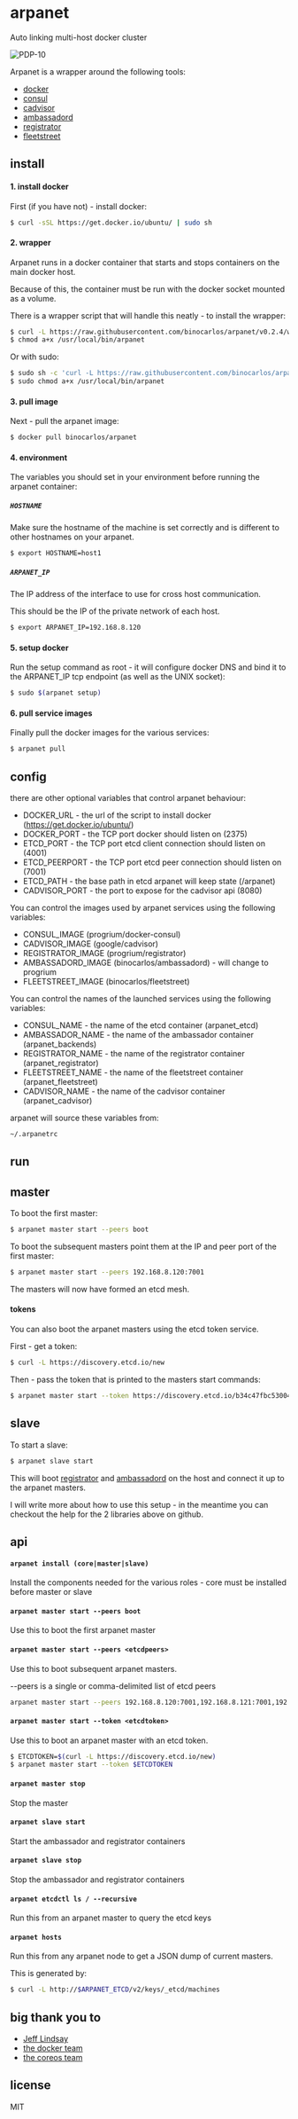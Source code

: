 arpanet
=======

Auto linking multi-host docker cluster

![PDP-10](https://github.com/binocarlos/arpanet/raw/master/pdp-10.jpg)

Arpanet is a wrapper around the following tools:

 * [docker](https://github.com/docker/docker)
 * [consul](https://github.com/hashicorp/consul)
 * [cadvisor](https://github.com/google/cadvisor)
 * [ambassadord](https://github.com/progrium/ambassadord)
 * [registrator](https://github.com/progrium/registrator)
 * [fleetstreet](https://github.com/binocarlos/fleetstreet)

## install

#### 1. install docker

First (if you have not) - install docker:

```bash
$ curl -sSL https://get.docker.io/ubuntu/ | sudo sh
```

#### 2. wrapper

Arpanet runs in a docker container that starts and stops containers on the main docker host.

Because of this, the container must be run with the docker socket mounted as a volume.

There is a wrapper script that will handle this neatly - to install the wrapper:

```bash
$ curl -L https://raw.githubusercontent.com/binocarlos/arpanet/v0.2.4/wrapper > /usr/local/bin/arpanet
$ chmod a+x /usr/local/bin/arpanet
```

Or with sudo:

```bash
$ sudo sh -c 'curl -L https://raw.githubusercontent.com/binocarlos/arpanet/v0.2.4/wrapper > /usr/local/bin/arpanet'
$ sudo chmod a+x /usr/local/bin/arpanet
```

#### 3. pull image

Next - pull the arpanet image:

```bash
$ docker pull binocarlos/arpanet
```

#### 4. environment

The variables you should set in your environment before running the arpanet container:

##### `HOSTNAME`

Make sure the hostname of the machine is set correctly and is different to other hostnames on your arpanet.

```bash
$ export HOSTNAME=host1
```

##### `ARPANET_IP`

The IP address of the interface to use for cross host communication.

This should be the IP of the private network of each host.

```bash
$ export ARPANET_IP=192.168.8.120
```

#### 5. setup docker

Run the setup command as root - it will configure docker DNS and bind it to the ARPANET_IP tcp endpoint (as well as the UNIX socket):

```bash
$ sudo $(arpanet setup)
```

#### 6. pull service images

Finally pull the docker images for the various services:

```bash
$ arpanet pull
```

## config

there are other optional variables that control arpanet behaviour:

 * DOCKER_URL - the url of the script to install docker (https://get.docker.io/ubuntu/)
 * DOCKER_PORT - the TCP port docker should listen on (2375)
 * ETCD_PORT - the TCP port etcd client connection should listen on (4001)
 * ETCD_PEERPORT - the TCP port etcd peer connection should listen on (7001)
 * ETCD_PATH - the base path in etcd arpanet will keep state (/arpanet)
 * CADVISOR_PORT - the port to expose for the cadvisor api (8080)

You can control the images used by arpanet services using the following variables:

 * CONSUL_IMAGE (progrium/docker-consul)
 * CADVISOR_IMAGE (google/cadvisor)
 * REGISTRATOR_IMAGE (progrium/registrator)
 * AMBASSADORD_IMAGE (binocarlos/ambassadord) - will change to progrium
 * FLEETSTREET_IMAGE (binocarlos/fleetstreet)

You can control the names of the launched services using the following variables:

 * CONSUL_NAME - the name of the etcd container (arpanet_etcd)
 * AMBASSADOR_NAME - the name of the ambassador container (arpanet_backends)
 * REGISTRATOR_NAME - the name of the registrator container (arpanet_registrator)
 * FLEETSTREET_NAME - the name of the fleetstreet container (arpanet_fleetstreet)
 * CADVISOR_NAME - the name of the cadvisor container (arpanet_cadvisor)
 

arpanet will source these variables from:

```bash
~/.arpanetrc
```

## run

## master

To boot the first master:

```bash
$ arpanet master start --peers boot
```

To boot the subsequent masters point them at the IP and peer port of the first master:

```bash
$ arpanet master start --peers 192.168.8.120:7001
```

The masters will now have formed an etcd mesh.

#### tokens

You can also boot the arpanet masters using the etcd token service.

First - get a token:

```bash
$ curl -L https://discovery.etcd.io/new
```

Then - pass the token that is printed to the masters start commands:

```bash
$ arpanet master start --token https://discovery.etcd.io/b34c47fbc5300409d8c4d557b40a5bce
```

## slave

To start a slave:

```bash
$ arpanet slave start
```

This will boot [registrator](https://github.com/progrium/registrator) and [ambassadord](https://github.com/progrium/ambassadord) on the host and connect it up to the arpanet masters.

I will write more about how to use this setup - in the meantime you can checkout the help for the 2 libraries above on github.

## api

#### `arpanet install (core|master|slave)`

Install the components needed for the various roles - core must be installed before master or slave

#### `arpanet master start --peers boot`

Use this to boot the first arpanet master

#### `arpanet master start --peers <etcdpeers>`

Use this to boot subsequent arpanet masters.

--peers is a single or comma-delimited list of etcd peers

```bash
arpanet master start --peers 192.168.8.120:7001,192.168.8.121:7001,192.168.8.122:7001
```

#### `arpanet master start --token <etcdtoken>`

Use this to boot an arpanet master with an etcd token.

```bash
$ ETCDTOKEN=$(curl -L https://discovery.etcd.io/new)
$ arpanet master start --token $ETCDTOKEN
```

#### `arpanet master stop`

Stop the master

#### `arpanet slave start`

Start the ambassador and registrator containers

#### `arpanet slave stop`

Stop the ambassador and registrator containers

#### `arpanet etcdctl ls / --recursive`

Run this from an arpanet master to query the etcd keys

#### `arpanet hosts`

Run this from any arpanet node to get a JSON dump of current masters.

This is generated by:

```bash
$ curl -L http://$ARPANET_ETCD/v2/keys/_etcd/machines
```

## big thank you to

 * [Jeff Lindsay](https://github.com/progrium)
 * [the docker team](https://github.com/docker/docker/graphs/contributors)
 * [the coreos team](https://github.com/coreos/etcd/graphs/contributors)
 

## license

MIT
